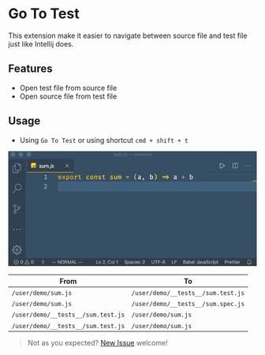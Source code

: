 # Go To Test

This extension make it easier to navigate between source file and test file just like Intellij does.

## Features

* Open test file from source file
* Open source file from test file

## Usage
* Using `Go To Test` or using shortcut `cmd + shift + t`

![example](./assets/example.gif)

| From                               | To                                 |
| ---------------------------------- | ---------------------------------- |
| `/user/demo/sum.js`                | `/user/demo/__tests__/sum.test.js` |
| `/user/demo/sum.js`                | `/user/demo/__tests__/sum.spec.js` |
| `/user/demo/__tests__/sum.test.js` | `/user/demo/sum.js`                |
| `/user/demo/__tests__/sum.test.js` | `/user/demo/sum.js`                |

> Not as you expected? [New Issue](https://github.com/futantan/go-to-test/issues/new) welcome!
